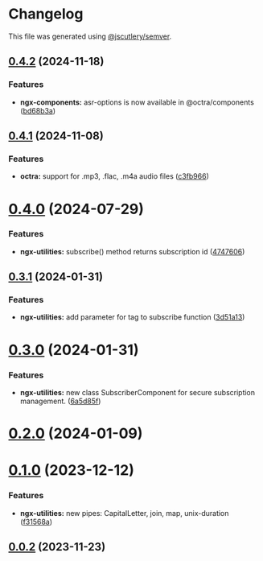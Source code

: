 # Changelog

This file was generated using [@jscutlery/semver](https://github.com/jscutlery/semver).

## [0.4.2](https://github.com/IPS-LMU/octra/compare/ngx-utilities-0.4.1...ngx-utilities-0.4.2) (2024-11-18)

### Features

- **ngx-components:** asr-options is now available in @octra/components ([bd68b3a](https://github.com/IPS-LMU/octra/commit/bd68b3aad6be0ef9d9db4e90778c410ea1bf0699))

## [0.4.1](https://github.com/IPS-LMU/octra/compare/ngx-utilities-0.4.0...ngx-utilities-0.4.1) (2024-11-08)

### Features

- **octra:** support for .mp3, .flac, .m4a audio files ([c3fb966](https://github.com/IPS-LMU/octra/commit/c3fb9667b8f83aba8a8bd6da52382a5b00c01f71))

# [0.4.0](https://github.com/IPS-LMU/octra/compare/ngx-utilities-0.3.1...ngx-utilities-0.4.0) (2024-07-29)

### Features

- **ngx-utilities:** subscribe() method returns subscription id ([4747606](https://github.com/IPS-LMU/octra/commit/47476062e5c808e37c7f575eedb92b98b97b9646))

## [0.3.1](https://github.com/IPS-LMU/octra/compare/ngx-utilities-0.3.0...ngx-utilities-0.3.1) (2024-01-31)

### Features

- **ngx-utilities:** add parameter for tag to subscribe function ([3d51a13](https://github.com/IPS-LMU/octra/commit/3d51a1314d163a4de247b995e754dfdd77cb1fb7))

# [0.3.0](https://github.com/IPS-LMU/octra/compare/ngx-utilities-0.2.0...ngx-utilities-0.3.0) (2024-01-31)

### Features

- **ngx-utilities:** new class SubscriberComponent for secure subscription management. ([6a5d85f](https://github.com/IPS-LMU/octra/commit/6a5d85f8408922442a10b0874090c30f5cce5a5e))

# [0.2.0](https://github.com/IPS-LMU/octra/compare/ngx-utilities-0.1.0...ngx-utilities-0.2.0) (2024-01-09)

# [0.1.0](https://github.com/IPS-LMU/octra/compare/ngx-utilities-0.0.2...ngx-utilities-0.1.0) (2023-12-12)

### Features

- **ngx-utilities:** new pipes: CapitalLetter, join, map, unix-duration ([f31568a](https://github.com/IPS-LMU/octra/commit/f31568a1f7a21cf98e55decd7163fee6146eeded))

## [0.0.2](https://github.com/IPS-LMU/octra/compare/ngx-utilities-0.0.1...ngx-utilities-0.0.2) (2023-11-23)
